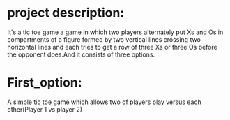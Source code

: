 # project description:
It's a tic toe game a game in which two players alternately put Xs and Os in compartments of a figure formed by two vertical lines crossing two horizontal lines and each tries to get a row of three Xs or three Os before the opponent does.And it consists of three options.
# First_option:
A simple tic toe game which allows two of players play versus each other(Player 1 vs player 2)
